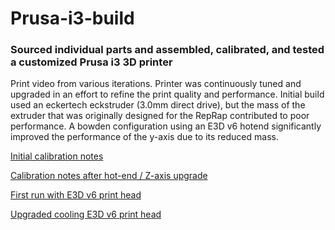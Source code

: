 # Prusa-i3-build
### Sourced individual parts and assembled, calibrated, and tested a customized Prusa i3 3D printer

Print video from various iterations. Printer was continuously tuned and upgraded in an effort to refine the print quality and performance. Initial build used an eckertech eckstruder (3.0mm direct drive), but the mass of the extruder that was originally designed for the RepRap contributed to poor performance. A bowden configuration using an E3D v6 hotend significantly improved the performance of the y-axis due to its reduced mass.

[Initial calibration notes](https://github.com/cms-/Prusa-i3-build/blob/master/001.jpg)

[Calibration notes after hot-end / Z-axis upgrade](https://github.com/cms-/Prusa-i3-build/blob/master/002.jpg)

[First run with E3D v6 print head](https://youtu.be/p0e7FywMXMI)

[Upgraded cooling E3D v6 print head](https://youtu.be/Lv2t44afaMs)

